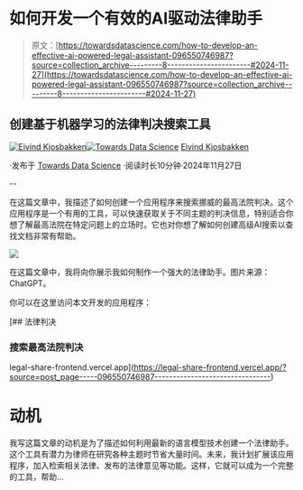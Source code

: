 # 如何开发一个有效的AI驱动法律助手

> 原文：[https://towardsdatascience.com/how-to-develop-an-effective-ai-powered-legal-assistant-096550746987?source=collection_archive---------8-----------------------#2024-11-27](https://towardsdatascience.com/how-to-develop-an-effective-ai-powered-legal-assistant-096550746987?source=collection_archive---------8-----------------------#2024-11-27)

## 创建基于机器学习的法律判决搜索工具

[](https://oieivind.medium.com/?source=post_page---byline--096550746987--------------------------------)[![Eivind Kjosbakken](../Images/5f91b74428e1202fc4a176a3dd1cb1c7.png)](https://oieivind.medium.com/?source=post_page---byline--096550746987--------------------------------)[](https://towardsdatascience.com/?source=post_page---byline--096550746987--------------------------------)[![Towards Data Science](../Images/a6ff2676ffcc0c7aad8aaf1d79379785.png)](https://towardsdatascience.com/?source=post_page---byline--096550746987--------------------------------) [Eivind Kjosbakken](https://oieivind.medium.com/?source=post_page---byline--096550746987--------------------------------)

·发布于 [Towards Data Science](https://towardsdatascience.com/?source=post_page---byline--096550746987--------------------------------) ·阅读时长10分钟·2024年11月27日

--

在这篇文章中，我描述了如何创建一个应用程序来搜索挪威的最高法院判决。这个应用程序是一个有用的工具，可以快速获取关于不同主题的判决信息，特别适合你想了解最高法院在特定问题上的立场时。它也对你想了解如何创建高级AI搜索以查找文档非常有帮助。

![](../Images/3752487610a2d8108ff795bbc2fab115.png)

在这篇文章中，我将向你展示我如何制作一个强大的法律助手。图片来源：ChatGPT。

你可以在这里访问本文开发的应用程序：

[## 法律判决

### 搜索最高法院判决

legal-share-frontend.vercel.app](https://legal-share-frontend.vercel.app/?source=post_page-----096550746987--------------------------------)

# 动机

我写这篇文章的动机是为了描述如何利用最新的语言模型技术创建一个法律助手。这个工具有潜力为律师在研究各种主题时节省大量时间。未来，我计划扩展该应用程序，加入检索相关法律、发布的法律意见等功能。这样，它就可以成为一个完整的工具，帮助…
